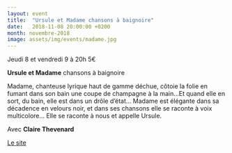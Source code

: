 ```yaml
---
layout: event
title:  "Ursule et Madame chansons à baignoire"
date:   2018-11-08 20:00:00 +0200
month: novembre-2018
image: assets/img/events/madame.jpg
---
```



Jeudi 8 et vendredi 9 à 20h
5€

**Ursule et Madame** chansons à baignoire

Madame, chanteuse lyrique haut de gamme déchue, côtoie la folie en fumant dans son bain une coupe de champagne à la main…Et quand elle en sort, du bain, elle est dans un drôle d’état… Madame est élégante dans sa décadence en velours noir, et dans ses chansons elle se raconte à voix multicolore… Elle se raconte à nous et appelle Ursule.

Avec **Claire Thevenard**

[Le site](http://ciepauvrepecheur.wixsite.com/ursule-et-madame/blank)